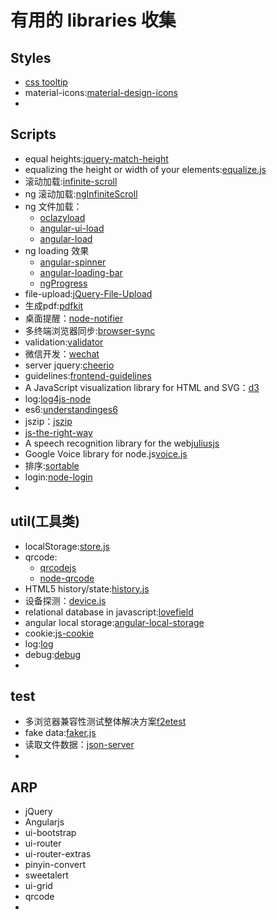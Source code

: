 有用的 libraries 收集
=========

## Styles
* [css tooltip](https://github.com/chinchang/hint.css)
* material-icons:[material-design-icons](https://github.com/google/material-design-icons)
* 

## Scripts
* equal heights:[jquery-match-height](https://github.com/liabru/jquery-match-height)
* equalizing the height or width of your elements:[equalize.js](https://github.com/tsvensen/equalize.js)
* 滚动加载:[infinite-scroll](https://github.com/infinite-scroll/infinite-scroll)
* ng 滚动加载:[ngInfiniteScroll](https://github.com/sroze/ngInfiniteScroll)
* ng 文件加载：
    - [oclazyload](https://github.com/ocombe/ocLazyLoad)
    - [angular-ui-load](https://github.com/puxos/angular-ui-load)
    - [angular-load](https://github.com/urish/angular-load)
* ng loading 效果
    - [angular-spinner](https://github.com/urish/angular-spinner)
    - [angular-loading-bar](https://github.com/chieffancypants/angular-loading-bar)
    - [ngProgress](https://github.com/VictorBjelkholm/ngProgress)
* file-upload:[jQuery-File-Upload](https://github.com/blueimp/jQuery-File-Upload)
* 生成pdf:[pdfkit](https://github.com/devongovett/pdfkit)
* 桌面提醒：[node-notifier](https://github.com/mikaelbr/node-notifier)
* 多终端浏览器同步:[browser-sync](https://github.com/BrowserSync/browser-sync)
* validation:[validator](https://github.com/chriso/validator.js)
* 微信开发：[wechat](https://github.com/node-webot/wechat)
* server jquery:[cheerio](https://github.com/cheeriojs/cheerio)
* guidelines:[frontend-guidelines](https://github.com/bendc/frontend-guidelines)
* A JavaScript visualization library for HTML and SVG：[d3](https://github.com/mbostock/d3)
* log:[log4js-node](https://github.com/nomiddlename/log4js-node)
* es6:[understandinges6](https://github.com/nzakas/understandinges6)
* jszip：[jszip](https://github.com/Stuk/jszip)
* [js-the-right-way](https://github.com/braziljs/js-the-right-way)
* A speech recognition library for the web[juliusjs](https://github.com/zzmp/juliusjs)
* Google Voice library for node.js[voice.js](https://github.com/amper5and/voice.js)
* 排序:[sortable](https://github.com/RubaXa/Sortable)
* login:[node-login](https://github.com/braitsch/node-login)
* 

## util(工具类)
* localStorage:[store.js](https://github.com/marcuswestin/store.js)
* qrcode:
    - [qrcodejs](https://github.com/davidshimjs/qrcodejs)
    - [node-qrcode](https://github.com/soldair/node-qrcode)
* HTML5 history/state:[history.js](https://github.com/browserstate/history.js)
* 设备探测：[device.js](https://github.com/matthewhudson/device.js)
* relational database in javascript:[lovefield](https://github.com/google/lovefield)
* angular local storage:[angular-local-storage](https://github.com/grevory/angular-local-storage)
* cookie:[js-cookie](https://github.com/js-cookie/js-cookie)
* log:[log](https://github.com/adamschwartz/log)
* debug:[debug](https://github.com/visionmedia/debug)
* 

## test
* 多浏览器兼容性测试整体解决方案[f2etest](https://github.com/alibaba/f2etest)
* fake data:[faker.js](https://github.com/Marak/faker.js)
* 读取文件数据：[json-server](https://github.com/typicode/json-server)
* 

## ARP
* jQuery
* Angularjs
* ui-bootstrap
* ui-router
* ui-router-extras
* pinyin-convert
* sweetalert
* ui-grid
* qrcode
* 

